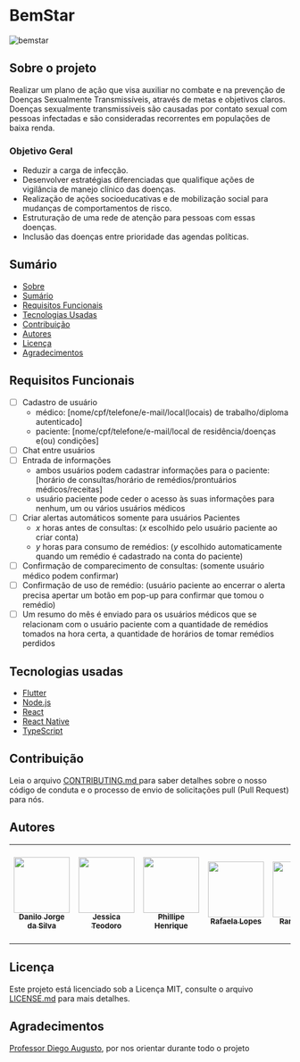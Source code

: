 # BemStar

![bemstar](https://user-images.githubusercontent.com/89430965/137225552-6685f72f-af3a-4597-be75-5c227ad47d2f.png)

## Sobre o projeto
Realizar um plano de ação que visa auxiliar no combate e na prevenção de Doenças Sexualmente Transmissíveis, através de metas e objetivos claros.
Doenças sexualmente transmissíveis são causadas por contato sexual com pessoas infectadas e são consideradas recorrentes em populações de baixa renda.

### Objetivo Geral 
- Reduzir a carga de infecção.
- Desenvolver estratégias diferenciadas que qualifique ações de vigilância de manejo clínico das doenças.
- Realização de ações socioeducativas e de mobilização social para mudanças de comportamentos de risco.
- Estruturação de uma rede de atenção para pessoas com essas doenças. 
- Inclusão das doenças entre prioridade das agendas políticas.

## Sumário
* [Sobre](#Sobre-o-projeto)
* [Sumário](#sumário)
* [Requisitos Funcionais](#requisitos-funcionais)
* [Tecnologias Usadas](#tecnologias-usadas)
* [Contribuição](#contribuição)
* [Autores](#autores)
* [Licença](#licença)
* [Agradecimentos](#agradecimentos)

## Requisitos Funcionais
- [ ] Cadastro de usuário
  + médico: [nome/cpf/telefone/e-mail/local(locais) de trabalho/diploma autenticado]
  + paciente: [nome/cpf/telefone/e-mail/local de residência/doenças e(ou) condições]
- [ ] Chat entre usuários
- [ ] Entrada de informações
  + ambos usuários podem cadastrar informações para o paciente: [horário de consultas/horário de remédios/prontuários médicos/receitas]
  + usuário paciente pode ceder o acesso às suas informações para nenhum, um ou vários usuários médicos
- [ ] Criar alertas automáticos somente para usuários Pacientes
  + _x_ horas antes de consultas: (_x_ escolhido pelo usuário paciente ao criar conta)
  + _y_ horas para consumo de remédios: (_y_ escolhido automaticamente quando um remédio é cadastrado na conta do paciente)
- [ ] Confirmação de comparecimento de consultas: (somente usuário médico podem confirmar)
- [ ] Confirmação de uso de remédio: (usuário paciente ao encerrar o alerta precisa apertar um botão em pop-up para confirmar que tomou o remédio)
- [ ] Um resumo do mês é enviado para os usuários médicos que se relacionam com o usuário paciente com a quantidade de remédios tomados na hora certa, a quantidade de horários de tomar remédios perdidos

## Tecnologias usadas
- [Flutter](https://flutter.dev/)
- [Node.js](https://nodejs.org/en/)
- [React](https://pt-br.reactjs.org/)
- [React Native](https://reactnative.dev/)
- [TypeScript](https://www.typescriptlang.org/)

## Contribuição
Leia o arquivo <a href="https://github.com/WillianGomesSoares/BemStar/blob/main/CONTRIBUTING.md">CONTRIBUTING.md <a> para saber detalhes sobre o nosso código de conduta e o processo de envio de solicitações pull (Pull Request) para nós.

## Autores
<!-- ALL-CONTRIBUTORS-LIST:START - Do not remove or modify this section -->
<!-- prettier-ignore-start -->
<!-- markdownlint-disable -->
<table>
  <tr>
    <td align="center"><a href="https://github.com/danilojsilva"><img src="https://avatars.githubusercontent.com/u/90105147?v=4" width="100px;" alt=""/><br /><sub><b>Danilo Jorge da Silva</b></sub></td>
    <td align="center"><a href="https://github.com/JessicaTeodoroM"><img src="https://avatars.githubusercontent.com/u/91223969?v=4" width="100px;" alt=""/><br /><sub><b>Jessica Teodoro</b></sub></td>
    <td align="center"><a href="https://github.com/PhillipeHenri"><img src="https://avatars.githubusercontent.com/u/92490186?v=4" width="100px;" alt=""/><br /><sub><b>Phillipe Henrique</b></sub></td>
    <td align="center"><a href="https://github.com/rafaelalopesz"><img src="https://avatars.githubusercontent.com/u/89741721?v=4" width="100px;" alt=""/><br /><sub><b>Rafaela Lopes</b></sub></td>
    <td align="center"><a href="https://github.com/RamonFReis"><img src="https://avatars.githubusercontent.com/u/90293308?v=4" width="100px;" alt=""/><br /><sub><b>Ramon Reis</b></sub></td>
    <td align="center"><a href="https://github.com/thalesgfelix"><img src="https://avatars.githubusercontent.com/u/90735076?v=4" width="100px;" alt=""/><br /><sub><b>Thales Gabriel</b></sub></td>
    <td align="center"><a href="https://github.com/WillianGomesSoares"><img src="https://avatars.githubusercontent.com/u/89430965?v=4" width="100px;" alt=""/><br /><sub><b>Willian G. Soares</b></sub></a><br /> <a>Líder de projeto</a></td>
  <tr>
<table
<!-- markdownlint-restore -->
<!-- prettier-ignore-end -->
    
<!-- ALL-CONTRIBUTORS-LIST:END -->

## Licença
Este projeto está licenciado sob a Licença MIT, consulte o arquivo <a href= "https://github.com/WillianGomesSoares/BemStar/blob/main/LICENSE.md">LICENSE.md</a> para mais detalhes.

## Agradecimentos
<a href ="https://github.com/profdiegoaugusto">Professor Diego Augusto</a>, por nos orientar durante todo o projeto
